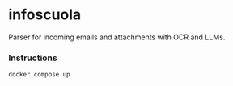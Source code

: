 # infoscuola

Parser for incoming emails and attachments with OCR and LLMs.

### Instructions
```bash
docker compose up
```
